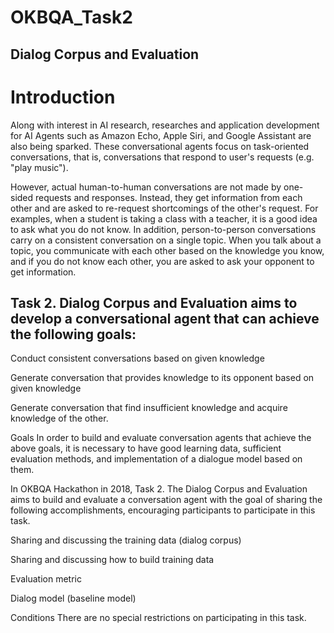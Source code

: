 OKBQA_Task2
=============
Dialog Corpus and Evaluation
-----------------

# Introduction
Along with interest in AI research, researches and application development for AI Agents such as Amazon Echo, Apple Siri, and Google Assistant are also being sparked. These conversational agents focus on task-oriented conversations, that is, conversations that respond to user's requests (e.g. "play music").

However, actual human-to-human conversations are not made by one-sided requests and responses. Instead, they get information from each other and are asked to re-request shortcomings of the other's request. For examples, when a student is taking a class with a teacher, it is a good idea to ask what you do not know. In addition, person-to-person conversations carry on a consistent conversation on a single topic. When you talk about a topic, you communicate with each other based on the knowledge you know, and if you do not know each other, you are asked to ask your opponent to get information.



## Task 2. Dialog Corpus and Evaluation aims to develop a conversational agent that can achieve the following goals:

Conduct consistent conversations based on given knowledge

Generate conversation that provides knowledge to its opponent based on given knowledge

Generate conversation that find insufficient knowledge and acquire knowledge of the other.

Goals
In order to build and evaluate conversation agents that achieve the above goals, it is necessary to have good learning data, sufficient evaluation methods, and implementation of a dialogue model based on them.

In OKBQA Hackathon in 2018, Task 2. The Dialog Corpus and Evaluation aims to build and evaluate a conversation agent with the goal of sharing the following accomplishments, encouraging participants to participate in this task.

Sharing and discussing the training data (dialog corpus)

Sharing and discussing how to build training data

Evaluation metric

Dialog model (baseline model)

Conditions
There are no special restrictions on participating in this task.
